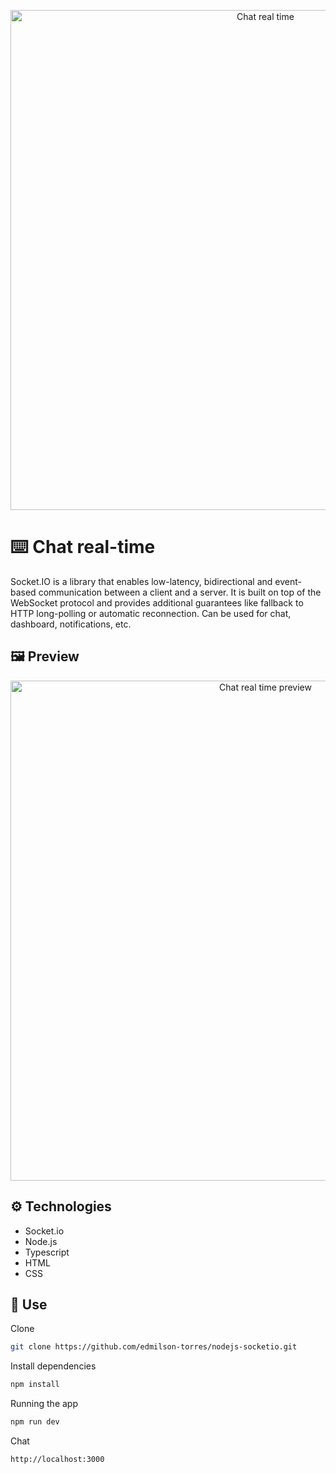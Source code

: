 <p align="center">
  <img src="https://user-images.githubusercontent.com/64763336/197306758-11466dd8-62d6-4483-be2a-c3827553c515.png" width="800" alt="Chat real time" />
</p>

# ⌨️ Chat real-time
Socket.IO is a library that enables low-latency, bidirectional and event-based communication between a client and a server.
It is built on top of the WebSocket protocol and provides additional guarantees like fallback to HTTP long-polling or automatic reconnection. Can be used for chat, dashboard, notifications, etc.

## 🖼️ Preview
<p align="center">
  <img src="https://user-images.githubusercontent.com/64763336/197306777-5dbc862f-374d-477a-bc4d-81b814c9ba8f.gif" width="800" alt="Chat real time preview" />
</p>

## ⚙️ Technologies  
 - Socket.io
 - Node.js
 - Typescript
 - HTML
 - CSS
  
## 🚀 Use  

Clone
```bash
git clone https://github.com/edmilson-torres/nodejs-socketio.git
```
Install dependencies
```bash
npm install
```
Running the app
```bash
npm run dev
```
Chat
```bash
http://localhost:3000
```
